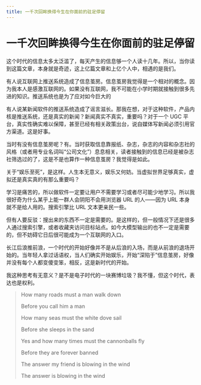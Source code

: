 ```yaml
---
title: 一千次回眸换得今生在你面前的驻足停留
---
```


# 一千次回眸换得今生在你面前的驻足停留

这个时代的信息太多太泛滥了，每天产生的信息够一个人读十几年。所以，当你读到这篇文章，本身就是奇迹，这上亿篇文章和上亿个人中，相遇的是我们。

有人说互联网上推送系统造成了信息茧房。信息茧房我觉得是一个相对的概念。因为我本人是感激互联网的。如果没有互联网，我不可能在小学时期就接触到很多先进的知识。推送系统也是为了应对如今巨大的

有人说某新闻软件的推送系统造成了谣言滋长。那我在想，对于这种软件，产品内核是推送系统，还是真实的新闻？新闻真实不真实，重要吗？对于一个 UGC 平台，真实性确实难以保障，甚至已经有相关政策出台，说自媒体写新闻必须引用官方渠道。这是好事。

当时有没有信息茧房呢？有。当时获取信息靠报纸、杂志，杂志的内容和杂志社的风格（或者用专业名词叫“公司文化”）息息相关，读者接触到的信息已经是被杂志社筛选过的了，这是不是也算作一种信息茧房？我觉得是如此。

关于“娱乐至死”，是这样。人生本无意义，娱乐又何妨。当虚拟世界足够真实，虚拟还是真实真的有那么重要吗？

学习是痛苦的，所以做软件一定要让用户不需要学习或者尽可能少地学习。所以我很好奇为什么某乎上能一群人会阴阳不会用浏览器 URL 的人——因为 URL 本身就不是给人用的。搜索引擎比 URL 文本更亲民一些。

但有人要反驳：搜出来的东西不一定是需要的。是这样的，但一般情况下还是很多人通过搜索引擎，或者收藏夹访问目标站点。如今大模型输出的也不一定是需要的，但不妨碍它日后很可能成为一个互联网的入口。

长江后浪推前浪，一个时代的开始好像并不是从后浪的入场，而是从前浪的退场开始的。当年轻人拿过话语权，当人们确实开始娱乐，开始“深陷于”信息茧房，好像并没有每个人都变傻变笨，相反，这是新时代的开始。

我这种思考有无意义？是不是电子时代的一块赛博垃圾？我不懂，但这个时代，表达也是权利。

> How many roads must a man walk down
>
> Before you call him a man
>
> How many seas must the white dove sail
>
> Before she sleeps in the sand
>
> Yes and how many times must the cannonballs fly
>
> Before they are forever banned
>
> The answer my friend is blowing in the wind
>
> The answer is blowing in the wind
